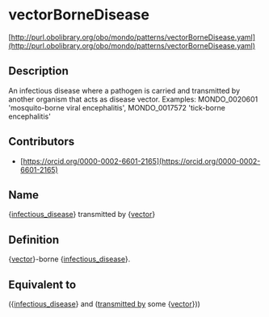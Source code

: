 # vectorBorneDisease 

[http://purl.obolibrary.org/obo/mondo/patterns/vectorBorneDisease.yaml](http://purl.obolibrary.org/obo/mondo/patterns/vectorBorneDisease.yaml)
## Description 

An infectious disease where a pathogen is carried and transmitted by another organism that acts as disease vector. Examples: MONDO_0020601 'mosquito-borne viral encephalitis', MONDO_0017572 'tick-borne encephalitis'
## Contributors 
* [https://orcid.org/0000-0002-6601-2165](https://orcid.org/0000-0002-6601-2165) 
## Name 

{[infectious_disease](http://purl.obolibrary.org/obo/MONDO_0005550)} transmitted by {[vector](http://purl.obolibrary.org/obo/OBI_0100026)}

## Definition 

{[vector](http://purl.obolibrary.org/obo/OBI_0100026)}-borne {[infectious_disease](http://purl.obolibrary.org/obo/MONDO_0005550)}.

## Equivalent to 

({[infectious_disease](http://purl.obolibrary.org/obo/MONDO_0005550)} and ([transmitted by](http://purl.obolibrary.org/obo/RO_0002451) some {[vector](http://purl.obolibrary.org/obo/OBI_0100026)}))

